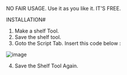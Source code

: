 NO FAIR USAGE. Use it as you like it. IT'S FREE.

INSTALLATION#
1. Make a shelf Tool.
2. Save the shelf tool.
3. Goto the Script Tab. Insert this code below :


![image](https://github.com/ZuluXraySix6/AlembicImporterScript/assets/108427116/f0d8e558-6f1e-47ee-aab5-a9cd3df03cd8)

4. Save the Shelf Tool Again.


